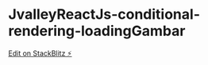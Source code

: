 # JvalleyReactJs-conditional-rendering-loadingGambar

[Edit on StackBlitz ⚡️](https://stackblitz.com/edit/node-nztzi4)
